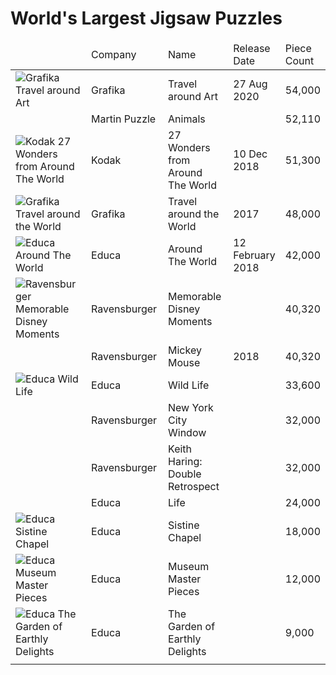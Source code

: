<html>
<head>
  <title>World's Largest Jigsaw Puzzles</title>
  <style>
    td.pname {width:150px}
  </style>
</head>
<body>

<h1>World's Largest Jigsaw Puzzles</h1>


<table>
  <thead>
  <tr>
      <td></td>
      <td>Company</td>
      <td class="pname">Name</td>
      <td>Release Date</td>
      <td>Piece Count</td>
  </tr>
  </thead>
  <tbody>
  <tr>
      <td><img src="https://www.grafika-puzzle.com/images/visuel-record-540006uk.jpg" alt="Grafika Travel around Art" /></td>
      <td>Grafika</td>
      <td class="pname">Travel around Art</td>      
      <td>27 Aug 2020</td>
      <td>54,000</td>
  </tr>
  <tr>
      <td><img src="https://www.mcprint.eu/www/images/puzzle-50000-pieces.png" alt="" /></td>
      <td>Martin Puzzle</td>
      <td class="pname">Animals</td>      
      <td></td>
      <td>52,110</td>
  </tr>
  <tr>
      <td><img src="https://m.media-amazon.com/images/I/81kT6Jk1rfL.jpg" alt="Kodak 27 Wonders from Around The World" /></td>
      <td>Kodak</td>
      <td class="pname">27 Wonders from Around The World</td>      
      <td>10 Dec 2018</td>
      <td>51,300</td>
  </tr>
  <tr>
      <td><img src="https://www.grafika-puzzle.com/images/visuel-record-uk.jpg" alt="Grafika Travel around the World" /></td>  
      <td>Grafika</td>
      <td class="pname">Travel around the World</td>    
      <td>2017</td>
      <td>48,000</td>
  </tr>
  <tr>
      <td><img src="https://www.educaborras.com/wp-content/uploads/2021/01/17570_01_med.jpg" alt="Educa Around The World" /></td>   
      <td>Educa</td>
      <td class="pname">Around The World</td>   
      <td>12 February 2018</td>
      <td>42,000</td>
  </tr>
  <tr>
      <td><img src="https://cdn.ravensburger.de/images/produktseiten/1024/17826_1.jpg" alt="Ravensburger Memorable Disney Moments" /></td>
      <td>Ravensburger</td>
      <td class="pname">Memorable Disney Moments</td>
      <td></td>
      <td>40,320</td>
  </tr>
  <tr>
      <td><img src="" alt="" /></td> 
      <td>Ravensburger</td>
      <td class="pname">Mickey Mouse</td>     
      <td>2018</td>
      <td>40,320</td>
  </tr>
  <tr>
      <td><img src="https://www.educaborras.com/wp-content/uploads/2021/01/16066_01_med.jpg" alt="Educa Wild Life" /></td>
      <td>Educa</td>
      <td class="pname">Wild Life</td>      
      <td></td>
      <td>33,600</td>
  </tr>
  <tr>
      <td><img src="" alt="" /></td>
      <td>Ravensburger</td>
      <td class="pname">New York City Window</td>      
      <td></td>
      <td>32,000</td>
  </tr>
  <tr>
      <td><img src="" alt="" /></td>
      <td>Ravensburger</td>
      <td class="pname">Keith Haring: Double Retrospect</td>      
      <td></td>
      <td>32,000</td>
  </tr>
  <tr>
      <td><img src="" alt="" /></td>    
      <td>Educa</td> 
      <td class="pname">Life</td> 
      <td></td>
      <td>24,000</td>
  </tr>
  <tr>
      <td><img src="https://www.educaborras.com/wp-content/uploads/2021/01/16065_01_med.jpg" alt="Educa Sistine Chapel" /></td>
      <td>Educa</td>
      <td class="pname">Sistine Chapel</td>      
      <td></td>
      <td>18,000</td>
  </tr>
  <tr>
      <td><img src="https://images-na.ssl-images-amazon.com/images/I/81050MnkOhL._AC_SX355_.jpg" alt="Educa Museum Master Pieces" /></td>
      <td>Educa</td>
      <td class="pname">Museum Master Pieces</td>      
      <td></td>
      <td>12,000</td>
  </tr>
  <tr>
      <td><img src="https://www.educaborras.com/wp-content/uploads/2021/01/14831_01_med.jpg" alt="Educa The Garden of Earthly Delights" /></td>
      <td>Educa</td>
      <td class="pname">The Garden of Earthly Delights</td>
      <td></td>
      <td>9,000</td>
  </tr>
  <tr>
      <td><img src="" alt="" /></td>
      <td class="pname"></td>      
      <td></td>
      <td></td>
      <td></td>
  </tr>
  </tbody>
</table>

</body>
</html>
